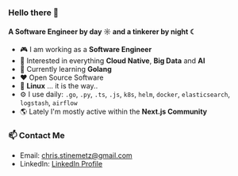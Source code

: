 ### Hello there 👋

#### A Software Engineer by day ☼ and a tinkerer by night ☾

- :video_game: I am working as a **Software Engineer**
- :monocle_face: Interested in everything **Cloud Native**, **Big Data** and **AI**
- :seedling: Currently learning **Golang**
- :heart: Open Source Software
- :penguin: **Linux** ... it is the way..
- :gear: I use daily: `.go`, `.py`, `.ts`, `.js`, `k8s`, `helm`, `docker`, `elasticsearch`, `logstash`, `airflow`
- :earth_americas: Lately I'm mostly active within the **Next.js Community**

### 📫 Contact Me

- Email: [chris.stinemetz@gmail.com](mailto:chris.stinemetz@gmail.com)
- LinkedIn: [LinkedIn Profile](https://www.linkedin.com/in/chris-stinemetz/)
